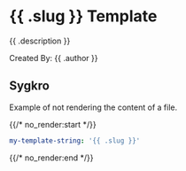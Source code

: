 # {{ .slug }} Template

{{ .description }}

Created By: {{ .author }}

## Sygkro

Example of not rendering the content of a file.

{{/* no_render:start */}}
```yaml
my-template-string: '{{ .slug }}'
```
{{/* no_render:end */}}